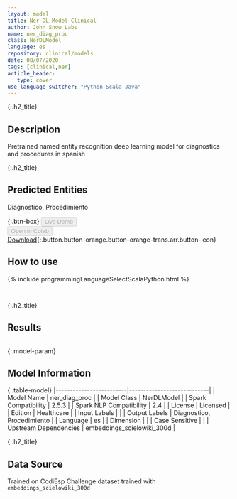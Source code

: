 ```yaml
---
layout: model
title: Ner DL Model Clinical
author: John Snow Labs
name: ner_diag_proc
class: NerDLModel
language: es
repository: clinical/models
date: 08/07/2020
tags: [clinical,ner]
article_header:
   type: cover
use_language_switcher: "Python-Scala-Java"
---
```


{:.h2_title}
## Description 
Pretrained named entity recognition deep learning model for diagnostics and procedures in spanish

 {:.h2_title}
## Predicted Entities
Diagnostico, Procedimiento 

{:.btn-box}
<button class="button button-orange" disabled>Live Demo</button><br/><button class="button button-orange" disabled>Open in Colab</button><br/>[Download](https://s3.amazonaws.com/auxdata.johnsnowlabs.com/clinical/models/ner_diag_proc_es_2.5.3_2.4_1594168623415.zip){:.button.button-orange.button-orange-trans.arr.button-icon}<br/>

## How to use 
<div class="tabs-box" markdown="1">

{% include programmingLanguageSelectScalaPython.html %}

```python

```

```scala

```
</div>

{:.h2_title}
## Results
```bash

```

{:.model-param}
## Model Information

{:.table-model}
|-------------------------|----------------------------|
| Model Name              | ner_diag_proc              |
| Model Class             | NerDLModel                 |
| Spark Compatibility     | 2.5.3                      |
| Spark NLP Compatibility | 2.4                        |
| License                 | Licensed                   |
| Edition                 | Healthcare                 |
| Input Labels            |                            |
| Output Labels           | Diagnostico, Procedimiento |
| Language                | es                         |
| Dimension               |                            |
| Case Sensitive          |                            |
| Upstream Dependencies   | embeddings_scielowiki_300d |




{:.h2_title}
## Data Source

Trained on CodiEsp Challenge dataset trained with `embeddings_scielowiki_300d`

